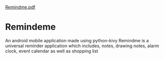 [Remindme.pdf](https://github.com/natharyan/Remindme/files/6360774/Remindme.pdf)
# Remindeme
An android mobile application made using python-kivy
Remindme is a universal reminder application which includes, notes, drawing notes, alarm clock, event calendar as well as shopping list
